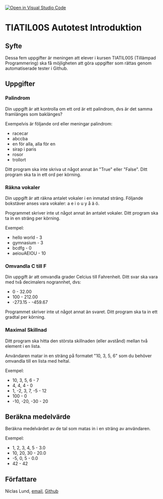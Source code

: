 [![Open in Visual Studio Code](https://classroom.github.com/assets/open-in-vscode-2e0aaae1b6195c2367325f4f02e2d04e9abb55f0b24a779b69b11b9e10269abc.svg)](https://classroom.github.com/online_ide?assignment_repo_id=15659588&assignment_repo_type=AssignmentRepo)
# TIATIL00S Autotest Introduktion

## Syfte

Dessa fem uppgifter är meningen att elever i kursen TIATIL00S (Tillämpad Programmering) ska få möjligheten att göra uppgifter som rättas genom automatiserade tester i Github.

## Uppgifter

### Palindrom

Din uppgift är att kontrolla om ett ord är ett palindrom, dvs är det samma framlänges som baklänges?

Exempelvis är följande ord eller meningar palindrom:

- racecar
- abccba
- en för alla, alla för en
- sirap i paris
- rosor
- trollort

Ditt program ska inte skriva ut något annat än "True" eller "False". Ditt program ska ta in ett ord per körning.

### Räkna vokaler

Din uppgift är att räkna antalet vokaler i en inmatad sträng. Följande bokstäver anses vara vokaler: a e i o u y å ä ö.

Programmet skriver inte ut något annat än antalet vokaler. Ditt program ska ta in en sträng per körning.

Exempel:

- hello world - 3
- gymnasium - 3
- bcdfg - 0
- aeiouAEIOU - 10

### Omvandla C till F

Din uppgift är att omvandla grader Celcius till Fahrenheit. Ditt svar ska vara med två decimalers nogrannhet, dvs:

- 0 - 32.00
- 100 - 212.00
- -273.15 - -459.67

Programmet skriver inte ut något annat än svaret. Ditt program ska ta in ett gradtal per körning.

### Maximal Skillnad

Ditt program ska hitta den största skillnaden (eller avstånd) mellan två element i en lista.

Användaren matar in en sträng på formatet "10, 3, 5, 6" som du behöver omvandla till en lista med heltal.

Exempel:

- 10, 3, 5, 6 - 7
- 4, 4, 4 - 0
- 1, -2, 3, 7, -5 - 12
- 100 - 0
- -10, -20, -30 - 20

## Beräkna medelvärde

Beräkna medelvärdet av de tal som matas in i en sträng av användaren.

Exempel:

- 1, 2, 3, 4, 5 - 3.0
- 10, 20, 30 - 20.0
- -5, 0, 5 - 0.0
- 42 - 42

## Författare

Niclas Lund, [email](niclas.lund@ntig.se), [Github](https://github.com/ntinacklund)

